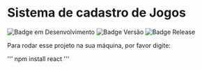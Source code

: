 # Sistema de cadastro de Jogos

![Badge em Desenvolvimento](http://img.shields.io/static/v1?label=STATUS&message=Em%20Desenvolvimento&color=GREEN&style=for-the-badge)
![Badge Versão](http://img.shields.io/static/v1?label=Versão&message=1.0&color=blue&style=for-the-badge)
![Badge Release](http://img.shields.io/static/v1?label=Release%20Data&message=Abril&color=orange&style=for-the-badge)

Para rodar esse projeto na sua máquina, por favor digite:

'''
npm install react
'''
